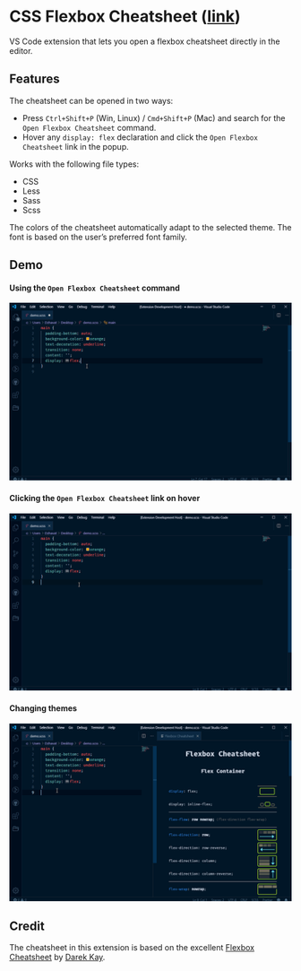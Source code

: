 # CSS Flexbox Cheatsheet ([link](https://marketplace.visualstudio.com/items?itemName=dzhavat.css-flexbox-cheatsheet))

VS Code extension that lets you open a flexbox cheatsheet directly in the editor.

## Features

The cheatsheet can be opened in two ways:

* Press `Ctrl+Shift+P` (Win, Linux) / `Cmd+Shift+P` (Mac) and search for the `Open Flexbox Cheatsheet` command.
* Hover any `display: flex` declaration and click the `Open Flexbox Cheatsheet` link in the popup.

Works with the following file types:

* CSS
* Less
* Sass
* Scss

The colors of the cheatsheet automatically adapt to the selected theme. The font is based on the user’s preferred font family.

## Demo

#### Using the `Open Flexbox Cheatsheet` command

![Demo using the command](images/demo/command.gif)

#### Clicking the `Open Flexbox Cheatsheet` link on hover

![Demo using hover](images/demo/hover.gif)

#### Changing themes

![Demo changing themes](images/demo/theme.gif)

## Credit

The cheatsheet in this extension is based on the excellent [Flexbox Cheatsheet](https://darekkay.com/dev/flexbox-cheatsheet.html) by [Darek Kay](https://darekkay.com/).

